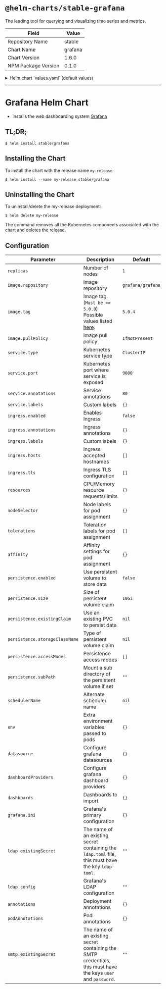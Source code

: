 # `@helm-charts/stable-grafana`

The leading tool for querying and visualizing time series and metrics.

| Field               | Value   |
| ------------------- | ------- |
| Repository Name     | stable  |
| Chart Name          | grafana |
| Chart Version       | 1.6.0   |
| NPM Package Version | 0.1.0   |

<details>

<summary>Helm chart `values.yaml` (default values)</summary>

```yaml
replicas: 1

image:
  repository: grafana/grafana
  tag: 5.0.4
  pullPolicy: IfNotPresent

  ## Optionally specify an array of imagePullSecrets.
  ## Secrets must be manually created in the namespace.
  ## ref: https://kubernetes.io/docs/tasks/configure-pod-container/pull-image-private-registry/
  ##
  # pullSecrets:
  #   - myRegistrKeySecretName

downloadDashboardsImage:
  repository: appropriate/curl
  tag: latest
  pullPolicy: IfNotPresent

## Pod Annotations
# podAnnotations: {}

## Deployment annotations
# annotations: {}

## Expose the grafana service to be accessed from outside the cluster (LoadBalancer service).
## or access it from within the cluster (ClusterIP service). Set the service type and the port to serve it.
## ref: http://kubernetes.io/docs/user-guide/services/
##
service:
  type: ClusterIP
  port: 80
  annotations: {}
  labels: {}

ingress:
  enabled: false
  annotations:
    {}
    # kubernetes.io/ingress.class: nginx
    # kubernetes.io/tls-acme: "true"
  labels: {}
  path: /
  hosts:
    - chart-example.local
  tls: []
  #  - secretName: chart-example-tls
  #    hosts:
  #      - chart-example.local

resources: {}
#  limits:
#    cpu: 100m
#    memory: 128Mi
#  requests:
#    cpu: 100m
#    memory: 128Mi

## Node labels for pod assignment
## ref: https://kubernetes.io/docs/user-guide/node-selection/
#
nodeSelector: {}

## Tolerations for pod assignment
## ref: https://kubernetes.io/docs/concepts/configuration/taint-and-toleration/
##
tolerations: []

## Affinity for pod assignment
## ref: https://kubernetes.io/docs/concepts/configuration/assign-pod-node/#affinity-and-anti-affinity
##
affinity: {}

## Enable persistence using Persistent Volume Claims
## ref: http://kubernetes.io/docs/user-guide/persistent-volumes/
##
persistence:
  enabled: false
  # storageClassName: default
  # accessModes:
  #   - ReadWriteOnce
  # size: 10Gi
  # annotations: {}
  # subPath: ""
  # existingClaim:

adminUser: admin
# adminPassword: strongpassword

## Use an alternate scheduler, e.g. "stork".
## ref: https://kubernetes.io/docs/tasks/administer-cluster/configure-multiple-schedulers/
##
# schedulerName:

## Extra environment variables that will be pass onto deployment pods
env: {}

# Pass the plugins you want installed as a comma separated list.
# plugins: "digrich-bubblechart-panel,grafana-clock-panel"
plugins: ''

## Configure grafana datasources
## ref: http://docs.grafana.org/administration/provisioning/#datasources
##
datasources: {}
#  datasources.yaml:
#    apiVersion: 1
#    datasources:
#    - name: Prometheus
#      type: prometheus
#      url: http://prometheus-prometheus-server
#      access: proxy
#      isDefault: true

## Configure grafana dashboard providers
## ref: http://docs.grafana.org/administration/provisioning/#dashboards
##
dashboardProviders: {}
#  dashboardproviders.yaml:
#    apiVersion: 1
#    providers:
#    - name: 'default'
#      orgId: 1
#      folder: ''
#      type: file
#      disableDeletion: false
#      editable: true
#      options:
#        path: /var/lib/grafana/dashboards

## Configure grafana dashboard to import
## NOTE: To use dashboards you must also enable/configure dashboardProviders
## ref: https://grafana.com/dashboards
##
dashboards: {}
#  some-dashboard:
#    json: |
#      $RAW_JSON
#  prometheus-stats:
#    gnetId: 2
#    revision: 2
#    datasource: Prometheus
#  local-dashboard:
#    url: https://example.com/repository/test.json

## Grafana's primary configuration
## NOTE: values in map will be converted to ini format
## ref: http://docs.grafana.org/installation/configuration/
##
grafana.ini:
  paths:
    data: /var/lib/grafana/data
    logs: /var/log/grafana
    plugins: /var/lib/grafana/plugins
  analytics:
    check_for_updates: true
  log:
    mode: console
  grafana_net:
    url: https://grafana.net
## LDAP Authentication can be enabled with the following values on grafana.ini
## NOTE: Grafana will fail to start if the value for ldap.toml is invalid
# auth.ldap:
#   enabled: true
#   allow_sign_up: true
#   config_file: /etc/grafana/ldap.toml

## Grafana's LDAP configuration
## Templated by the template in _helpers.tpl
## NOTE: To enable the grafana.ini must be configured with auth.ldap.enabled
## ref: http://docs.grafana.org/installation/configuration/#auth-ldap
## ref: http://docs.grafana.org/installation/ldap/#configuration
ldap:
  # `existingSecret` is a reference to an existing secret containing the ldap configuration
  # for Grafana in a key `ldap-toml`.
  existingSecret: ''
  # `config` is the content of `ldap.toml` that will be stored in the created secret
  config: ''
  # config: |-
  #   verbose_logging = true
  #   [[servers]]
  #   host = "my-ldap-server"
  #   port = 636
  #   use_ssl = true
  #   start_tls = false
  #   ssl_skip_verify = false
  #   bind_dn = "uid=%s,ou=users,dc=myorg,dc=com"

## Grafana's SMTP configuration
## NOTE: To enable, grafana.ini must be configured with smtp.enabled
## ref: http://docs.grafana.org/installation/configuration/#smtp
smtp:
  # `existingSecret` is a reference to an existing secret containing the smtp configuration
  # for Grafana in keys `user` and `password`.
  existingSecret: ''
```

</details>

---

# Grafana Helm Chart

- Installs the web dashboarding system [Grafana](http://grafana.org/)

## TL;DR;

```console
$ helm install stable/grafana
```

## Installing the Chart

To install the chart with the release name `my-release`:

```console
$ helm install --name my-release stable/grafana
```

## Uninstalling the Chart

To uninstall/delete the my-release deployment:

```console
$ helm delete my-release
```

The command removes all the Kubernetes components associated with the chart and deletes the release.

## Configuration

| Parameter                      | Description                                                                                                    | Default           |
| ------------------------------ | -------------------------------------------------------------------------------------------------------------- | ----------------- |
| `replicas`                     | Number of nodes                                                                                                | `1`               |
| `image.repository`             | Image repository                                                                                               | `grafana/grafana` |
| `image.tag`                    | Image tag. (`Must be >= 5.0.0`) Possible values listed [here](https://hub.docker.com/r/grafana/grafana/tags/). | `5.0.4`           |
| `image.pullPolicy`             | Image pull policy                                                                                              | `IfNotPresent`    |
| `service.type`                 | Kubernetes service type                                                                                        | `ClusterIP`       |
| `service.port`                 | Kubernetes port where service is exposed                                                                       | `9000`            |
| `service.annotations`          | Service annotations                                                                                            | `80`              |
| `service.labels`               | Custom labels                                                                                                  | `{}`              |
| `ingress.enabled`              | Enables Ingress                                                                                                | `false`           |
| `ingress.annotations`          | Ingress annotations                                                                                            | `{}`              |
| `ingress.labels`               | Custom labels                                                                                                  | `{}`              |
| `ingress.hosts`                | Ingress accepted hostnames                                                                                     | `[]`              |
| `ingress.tls`                  | Ingress TLS configuration                                                                                      | `[]`              |
| `resources`                    | CPU/Memory resource requests/limits                                                                            | `{}`              |
| `nodeSelector`                 | Node labels for pod assignment                                                                                 | `{}`              |
| `tolerations`                  | Toleration labels for pod assignment                                                                           | `[]`              |
| `affinity`                     | Affinity settings for pod assignment                                                                           | `{}`              |
| `persistence.enabled`          | Use persistent volume to store data                                                                            | `false`           |
| `persistence.size`             | Size of persistent volume claim                                                                                | `10Gi`            |
| `persistence.existingClaim`    | Use an existing PVC to persist data                                                                            | `nil`             |
| `persistence.storageClassName` | Type of persistent volume claim                                                                                | `nil`             |
| `persistence.accessModes`      | Persistence access modes                                                                                       | `[]`              |
| `persistence.subPath`          | Mount a sub directory of the persistent volume if set                                                          | `""`              |
| `schedulerName`                | Alternate scheduler name                                                                                       | `nil`             |
| `env`                          | Extra environment variables passed to pods                                                                     | `{}`              |
| `datasource`                   | Configure grafana datasources                                                                                  | `{}`              |
| `dashboardProviders`           | Configure grafana dashboard providers                                                                          | `{}`              |
| `dashboards`                   | Dashboards to import                                                                                           | `{}`              |
| `grafana.ini`                  | Grafana's primary configuration                                                                                | `{}`              |
| `ldap.existingSecret`          | The name of an existing secret containing the `ldap.toml` file, this must have the key `ldap-toml`.            | `""`              |
| `ldap.config`                  | Grafana's LDAP configuration                                                                                   | `""`              |
| `annotations`                  | Deployment annotations                                                                                         | `{}`              |
| `podAnnotations`               | Pod annotations                                                                                                | `{}`              |
| `smtp.existingSecret`          | The name of an existing secret containing the SMTP credentials, this must have the keys `user` and `password`. | `""`              |
